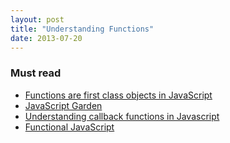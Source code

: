 ```yaml
---
layout: post
title: "Understanding Functions"
date: 2013-07-20
---
```

### Must read
* [Functions are first class objects in JavaScript](http://helephant.com/2008/08/19/functions-are-first-class-objects-in-javascript/)
* [JavaScript Garden](http://bonsaiden.github.io/JavaScript-Garden/)
* [Understanding callback functions in Javascript](http://recurial.com/programming/understanding-callback-functions-in-javascript/)
* [Functional JavaScript](http://www.hunlock.com/blogs/Functional_Javascript)